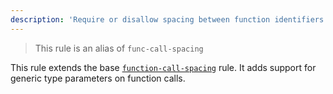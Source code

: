 ```yaml
---
description: 'Require or disallow spacing between function identifiers and their invocations.'
---
```


> This rule is an alias of `func-call-spacing`

This rule extends the base [`function-call-spacing`](/rules/js/function-call-spacing) rule.
It adds support for generic type parameters on function calls.
